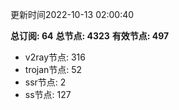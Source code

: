 更新时间2022-10-13 02:00:40

**总订阅: 64**
**总节点: 4323**
**有效节点: 497**
- v2ray节点: 316
- trojan节点: 52
- ssr节点: 2
- ss节点: 127
